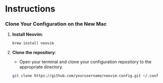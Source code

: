# Instructions

### Clone Your Configuration on the New Mac

1. **Install Neovim**:

   ```sh
   brew install neovim
   ```

2. **Clone the repository**:

   - Open your terminal and clone your configuration repository to the appropriate directory.

   ```sh
   git clone https://github.com/yourusername/neovim-config.git ~/.config/nvim
   ```
